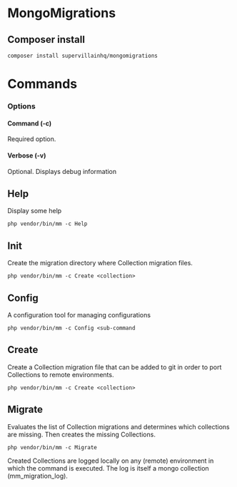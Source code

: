 # MongoMigrations

## Composer install

    composer install supervillainhq/mongomigrations

# Commands

### Options

#### Command (-c)

Required option.

#### Verbose (-v)

Optional. Displays debug information

## Help

Display some help

    php vendor/bin/mm -c Help


## Init

Create the migration directory where Collection migration files.

    php vendor/bin/mm -c Create <collection>

## Config

A configuration tool for managing configurations

    php vendor/bin/mm -c Config <sub-command

## Create

Create a Collection migration file that can be added to git in order to port Collections to remote environments.

    php vendor/bin/mm -c Create <collection>


## Migrate

Evaluates the list of Collection migrations and determines which collections are missing. Then creates the missing Collections.

    php vendor/bin/mm -c Migrate


Created Collections are logged locally on any (remote) environment in which the command is executed. The log is itself a mongo collection (mm_migration_log).
